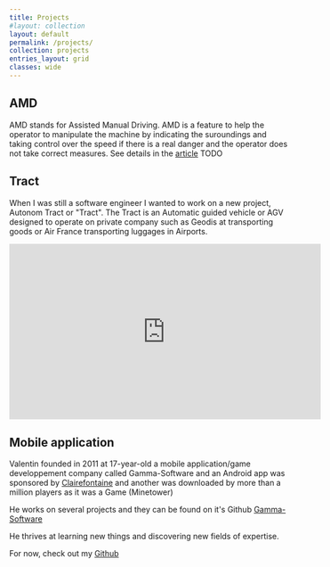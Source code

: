 ```yaml
---
title: Projects
#layout: collection
layout: default
permalink: /projects/
collection: projects
entries_layout: grid
classes: wide
---
```


## AMD
AMD stands for Assisted Manual Driving. AMD is a feature to help the operator to manipulate the machine by indicating the suroundings and taking control over the speed if there is a real danger and the operator does not take correct measures. See details in the [article]() TODO

## Tract
When I was still a software engineer I wanted to work on a new project, Autonom Tract or "Tract". The Tract is an Automatic guided vehicle or AGV designed to operate on private company such as Geodis at transporting goods or Air France transporting luggages in Airports. 
<iframe width="560" height="315" src="https://www.youtube.com/embed/Qhq8C7LOQRQ" title="YouTube video player" frameborder="0" allow="accelerometer; autoplay; clipboard-write; encrypted-media; gyroscope; picture-in-picture" allowfullscreen></iframe>

## Mobile application
Valentin founded in 2011 at 17-year-old a mobile application/game developpement company called Gamma-Software and an Android app was sponsored by [Clairefontaine](https://www.clairefontaine.com/) and another was downloaded by more than a million players as it was a Game (Minetower)

He works on several projects and they can be found on it's Github [Gamma-Software](https://github.com/Gamma-Software)

He thrives at learning new things and discovering new fields of expertise.

For now, check out my [Github](https://github.com/Gamma-Software)
